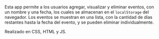 Esta app permite a los usuarios agregar, visualizar y eliminar eventos, con un nombre y una fecha, los cuales se almacenan en el `localStorage` del navegador. Los eventos se muestran en una lista, con la cantidad de días restantes hasta la fecha del evento, y se pueden eliminar individualmente.

Realizado en CSS, HTML y JS.